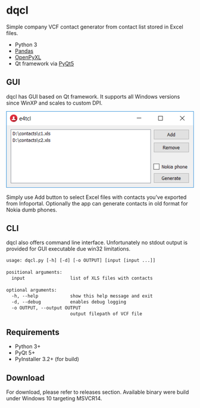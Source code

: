 # dqcl

Simple company VCF contact generator from contact list stored in Excel files.

- Python 3
- [Pandas](https://pandas.pydata.org)
- [OpenPyXL](https://openpyxl.readthedocs.io)
- Qt framework via [PyQt5](https://pypi.org/project/PyQt5/)

## GUI

dqcl has GUI based on Qt framework. It supports all Windows versions since WinXP and scales to custom DPI.

![dqcl GUI](images/screen.PNG "dqcl GUI")

Simply use Add button to select Excel files with contacts you've exported from Infoportal. Optionally the app can generate contacts in old format for Nokia dumb phones.

## CLI

dqcl also offers command line interface. Unfortunately no stdout output is provided for GUI executable due win32 limitations.


```
usage: dqcl.py [-h] [-d] [-o OUTPUT] [input [input ...]]

positional arguments:
  input                 list of XLS files with contacts

optional arguments:
  -h, --help            show this help message and exit
  -d, --debug           enables debug logging
  -o OUTPUT, --output OUTPUT
                        output filepath of VCF file

```

## Requirements

- Python 3+
- PyQt 5+
- PyInstaller 3.2+ (for build)

## Download

For download, please refer to releases section. Available binary were build under Windows 10 targeting MSVCR14.
